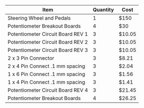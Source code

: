 | Item | Quantity | Cost |
|----------|----------|----------|
| Steering Wheel and Pedals   | 1   | $150   |
|Potentiometer Breakout Boards| 4 | $30 |
|Potentiometer Circuit Board REV 1| 3 | $10.05|
|Potentiometer Circuit Board REV 2| 3 | $10.05|
|Potentiometer Circuit Board REV 3| 3 | $10.05|
|2 x 3 Pin Connector | 3 | $8.21 |
|2 x 4 Pin Connect .1 mm spacing | 3 | $2.04|
|1 x 6 Pin Connect .1 mm spacing | 3 | $1.56|
|1 x 4 Pin Connect .1 mm spacing | 3 | $1.41|
|Potentiometer Circuit Board REV 4| 3 | $21.45|
|Potentiometer Breakout Boards| 4 | $26.25 |
